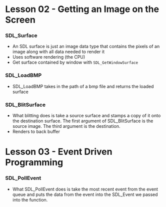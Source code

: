 # Lesson 02 - Getting an Image on the Screen
### SDL_Surface
* An SDL surface is just an image data type that contains the pixels of an image along with all data needed to render it
* Uses software rendering (the CPU)
* Get surface contained by window with `SDL_GetWindowSurface`
### SDL_LoadBMP
* SDL_LoadBMP takes in the path of a bmp file and returns the loaded surface
### SDL_BlitSurface
* What blitting does is take a source surface and stamps a copy of it onto the destination surface. The first argument of SDL_BlitSurface is the source image. The third argument is the destination.
* Renders to back buffer
# Lesson 03 - Event Driven Programming
### SDL_PollEvent
* What SDL_PollEvent does is take the most recent event from the event queue and puts the data from the event into the SDL_Event we passed into the function.
